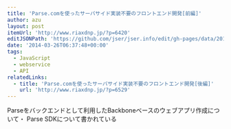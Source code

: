 ```yaml
---
title: 'Parse.comを使ったサーバサイド実装不要のフロントエンド開発[前編]'
author: azu
layout: post
itemUrl: 'http://www.riaxdnp.jp/?p=6420'
editJSONPath: 'https://github.com/jser/jser.info/edit/gh-pages/data/2014/03/index.json'
date: '2014-03-26T06:37:48+00:00'
tags:
  - JavaScript
  - webservice
  - API
relatedLinks:
  - title: 'Parse.comを使ったサーバサイド実装不要のフロントエンド開発[後編]'
    url: 'http://www.riaxdnp.jp/?p=6529'
---
```

Parseをバックエンドとして利用したBackboneベースのウェブアプリ作成について・
Parse SDKについて書かれている

